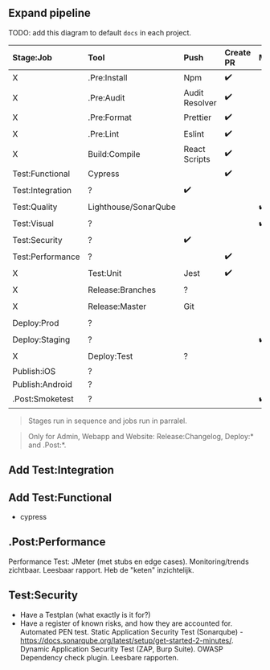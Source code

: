 ## Expand pipeline
TODO: add this diagram to default `docs` in each project.

| Stage:Job         | Tool          | Push | Create PR | Merge | Create RC | Release |
|:- |:- |:- |:- |:- |:- |:- |
X | .Pre:Install      | Npm           | :heavy_check_mark: | | | | |
X | .Pre:Audit        | Audit Resolver| :heavy_check_mark: | | | | |
X | .Pre:Format       | Prettier      | :heavy_check_mark: | | | | |
X | .Pre:Lint         | Eslint        | :heavy_check_mark: | | | | |
X | Build:Compile     | React Scripts | :heavy_check_mark: | | | | |
| Test:Functional   | Cypress       | | :heavy_check_mark: | | | | On [release].
| Test:Integration  | ?             | :heavy_check_mark: | | | | | On [release].
| Test:Quality     | Lighthouse/SonarQube | | | :heavy_check_mark: | | | -> On [release].
| Test:Visual      | ?             | | | :heavy_check_mark: | | | -> On [release].
| Test:Security     | ?             | :heavy_check_mark: | | | | | Develop
| Test:Performance | ?             | | :heavy_check_mark: | | | | -> Develop
X | Test:Unit         | Jest          | :heavy_check_mark: | | | | |
X | Release:Branches | ?             | | | | :heavy_check_mark: | |
X | Release:Master       | Git           | | | | :heavy_check_mark: | |
| Deploy:Prod       | ?             | | | | | :heavy_check_mark: |
| Deploy:Staging       | ?             | | | :heavy_check_mark: | | |
X | Deploy:Test       | ?             | | | :heavy_check_mark: | | |
| Publish:iOS       | ?             | | | | | |
| Publish:Android   | ?             | | | | | |
| .Post:Smoketest   | ?             | | | :heavy_check_mark: | | | -> After deploy-test/stag/prod only

> Stages run in sequence and jobs run in parralel.

> Only for Admin, Webapp and Website: Release:Changelog, Deploy:* and .Post:*.

## Add Test:Integration

## Add Test:Functional
- cypress

## .Post:Performance
Performance Test: JMeter (met stubs en edge cases).
Monitoring/trends zichtbaar.
Leesbaar rapport.
Heb de "keten" inzichtelijk.

## Test:Security
- Have a Testplan (what exactly is it for?)
- Have a register of known risks, and how they are accounted for.
Automated PEN test.
Static Application Security Test (Sonarqube) - https://docs.sonarqube.org/latest/setup/get-started-2-minutes/.
Dynamic Application Security Test (ZAP, Burp Suite).
OWASP Dependency check plugin.
Leesbare rapporten.
